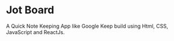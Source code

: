 # Jot Board
A Quick Note Keeping App like Google Keep build using Html, CSS, JavaScript and ReactJs.
